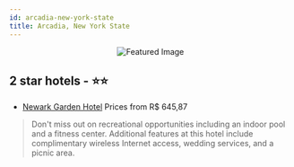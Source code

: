 ```yaml
---
id: arcadia-new-york-state
title: Arcadia, New York State
---
```


<center><img src="https://i.travelapi.com/hotels/13000000/12030000/12026100/12026052/03e47819_z.jpg" alt="Featured Image" /></center>


##  2 star hotels - ⭐️⭐️

-    [Newark Garden Hotel](https://us.hurb.com/hotels/arcadia/newark-garden-hotel-JNP-JP840679?cmp=18055) Prices from R$ 645,87
   > Don't miss out on recreational opportunities including an indoor pool and a fitness center. Additional features at this hotel include complimentary wireless Internet access, wedding services, and a picnic area.
